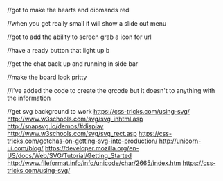 //got to make the hearts and diomands red

//when you get really small it will show a slide out menu

//got to add the ability to screen grab a icon for url

//have a ready button that light up b

//get the chat back up and running in side bar

//make the board look pritty

//i've added the code to create the qrcode but it doesn't to anything with the information

//get svg background to work
https://css-tricks.com/using-svg/
http://www.w3schools.com/svg/svg_inhtml.asp
http://snapsvg.io/demos/#display
http://www.w3schools.com/svg/svg_rect.asp
https://css-tricks.com/gotchas-on-getting-svg-into-production/
http://unicorn-ui.com/blog/
https://developer.mozilla.org/en-US/docs/Web/SVG/Tutorial/Getting_Started
http://www.fileformat.info/info/unicode/char/2665/index.htm
https://css-tricks.com/using-svg/